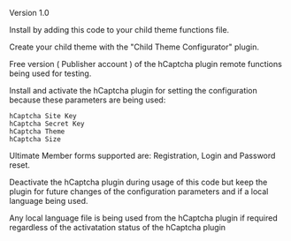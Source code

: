 Version 1.0

Install by adding this code to your child theme functions file.

Create your child theme with the "Child Theme Configurator" plugin.

Free version ( Publisher account ) of the hCaptcha plugin remote functions being used for testing.

Install and activate the hCaptcha plugin for setting the configuration because these parameters are being used:

    hCaptcha Site Key
    hCaptcha Secret Key 
    hCaptcha Theme
    hCaptcha Size

Ultimate Member forms supported are: Registration, Login and Password reset.

Deactivate the hCaptcha plugin during usage of this code but keep the plugin for future changes of the configuration parameters and if a local language being used.

Any local language file is being used from the hCaptcha plugin if required regardless of the activatation status of the hCaptcha plugin
